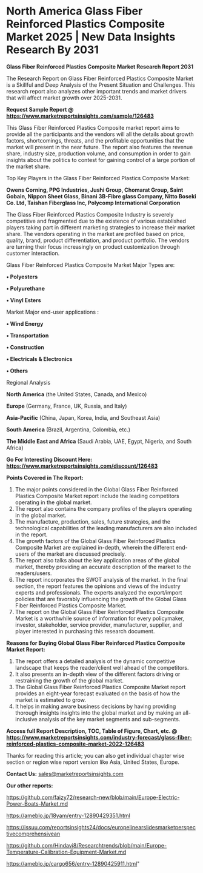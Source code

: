 # North America Glass Fiber Reinforced Plastics Composite Market 2025 | New Data Insights Research By 2031

<strong>Glass Fiber Reinforced Plastics Composite Market Research Report 2031</strong>

The Research Report on Glass Fiber Reinforced Plastics Composite Market is a Skillful and Deep Analysis of the Present Situation and Challenges. This research report also analyzes other important trends and market drivers that will affect market growth over 2025-2031.

<strong>Request Sample Report @ <a href=https://www.marketreportsinsights.com/sample/126483>https://www.marketreportsinsights.com/sample/126483</a></strong>

This Glass Fiber Reinforced Plastics Composite market report aims to provide all the participants and the vendors will all the details about growth factors, shortcomings, threats, and the profitable opportunities that the market will present in the near future. The report also features the revenue share, industry size, production volume, and consumption in order to gain insights about the politics to contest for gaining control of a large portion of the market share.

Top Key Players in the Glass Fiber Reinforced Plastics Composite Market:

<strong>Owens Corning, PPG Industries, Jushi Group, Chomarat Group, Saint Gobain, Nippon Sheet Glass, Binani 3B-Fibre glass Company, Nitto Boseki Co. Ltd, Taishan Fiberglass Inc, Polycomp International Corporation</strong>

The Glass Fiber Reinforced Plastics Composite Industry is severely competitive and fragmented due to the existence of various established players taking part in different marketing strategies to increase their market share. The vendors operating in the market are profiled based on price, quality, brand, product differentiation, and product portfolio. The vendors are turning their focus increasingly on product customization through customer interaction.

Glass Fiber Reinforced Plastics Composite Market Major Types are:

<strong>• Polyesters

• Polyurethane

• Vinyl Esters</strong>

Market Major end-user applications :

<strong>• Wind Energy

• Transportation

• Construction

• Electricals & Electronics

• Others</strong>

Regional Analysis

</u><strong><b>North America</b></strong> (the United States, Canada, and Mexico)

<strong><b>Europe </b></strong>(Germany, France, UK, Russia, and Italy)

<strong><b>Asia-Pacific</b></strong> (China, Japan, Korea, India, and Southeast Asia)

<strong><b>South America</b></strong> (Brazil, Argentina, Colombia, etc.)

<strong><b>The Middle East and Africa</b></strong> (Saudi Arabia, UAE, Egypt, Nigeria, and South Africa)

<strong>Go For Interesting Discount Here: <a href=https://www.marketreportsinsights.com/discount/126483>https://www.marketreportsinsights.com/discount/126483</a></strong>

<strong>Points Covered in The Report:</strong>
<ol>
  <li>The major points considered in the Global Glass Fiber Reinforced Plastics Composite Market report include the leading competitors operating in the global market.</li>
  <li>The report also contains the company profiles of the players operating in the global market.</li>
  <li>The manufacture, production, sales, future strategies, and the technological capabilities of the leading manufacturers are also included in the report.</li>
  <li>The growth factors of the Global Glass Fiber Reinforced Plastics Composite Market are explained in-depth, wherein the different end-users of the market are discussed precisely.</li>
  <li>The report also talks about the key application areas of the global market, thereby providing an accurate description of the market to the readers/users.</li>
  <li>The report incorporates the SWOT analysis of the market. In the final section, the report features the opinions and views of the industry experts and professionals. The experts analyzed the export/import policies that are favorably influencing the growth of the Global Glass Fiber Reinforced Plastics Composite Market.</li>
  <li>The report on the Global Glass Fiber Reinforced Plastics Composite Market is a worthwhile source of information for every policymaker, investor, stakeholder, service provider, manufacturer, supplier, and player interested in purchasing this research document.</li>
</ol>
<strong>Reasons for Buying Global Glass Fiber Reinforced Plastics Composite Market Report:</strong>

<ol>
  <li>The report offers a detailed analysis of the dynamic competitive landscape that keeps the reader/client well ahead of the competitors.</li>
  <li>It also presents an in-depth view of the different factors driving or restraining the growth of the global market.</li>
  <li>The Global Glass Fiber Reinforced Plastics Composite Market report provides an eight-year forecast evaluated on the basis of how the market is estimated to grow.</li>
  <li>It helps in making aware business decisions by having providing thorough insights insights into the global market and by making an all-inclusive analysis of the key market segments and sub-segments.</li>
</ol>
<strong>Access full Report Description, TOC, Table of Figure, Chart, etc. @ <a href=https://www.marketreportsinsights.com/industry-forecast/glass-fiber-reinforced-plastics-composite-market-2022-126483>https://www.marketreportsinsights.com/industry-forecast/glass-fiber-reinforced-plastics-composite-market-2022-126483</a></strong>


Thanks for reading this article; you can also get individual chapter wise section or region wise report version like Asia, United States, Europe.

<strong>Contact Us:</strong>
sales@marketreportsinsights.com

<strong>Our other reports:</strong>

<a href=https://github.com/faizy72/research-new/blob/main/Europe-Electric-Power-Boats-Market.md>https://github.com/faizy72/research-new/blob/main/Europe-Electric-Power-Boats-Market.md</a>

<a href=https://ameblo.jp/18yam/entry-12890429351.html>https://ameblo.jp/18yam/entry-12890429351.html</a>

<a href=https://issuu.com/reportsinsights24/docs/europelinearslidesmarketperspectivecomprehensivean>https://issuu.com/reportsinsights24/docs/europelinearslidesmarketperspectivecomprehensivean</a>

<a href=https://github.com/Hindavi8/Researchtrends/blob/main/Europe-Temperature-Calibration-Equipment-Market.md>https://github.com/Hindavi8/Researchtrends/blob/main/Europe-Temperature-Calibration-Equipment-Market.md</a>

<a href=https://ameblo.jp/cargo656/entry-12890425911.html>https://ameblo.jp/cargo656/entry-12890425911.html</a>"
